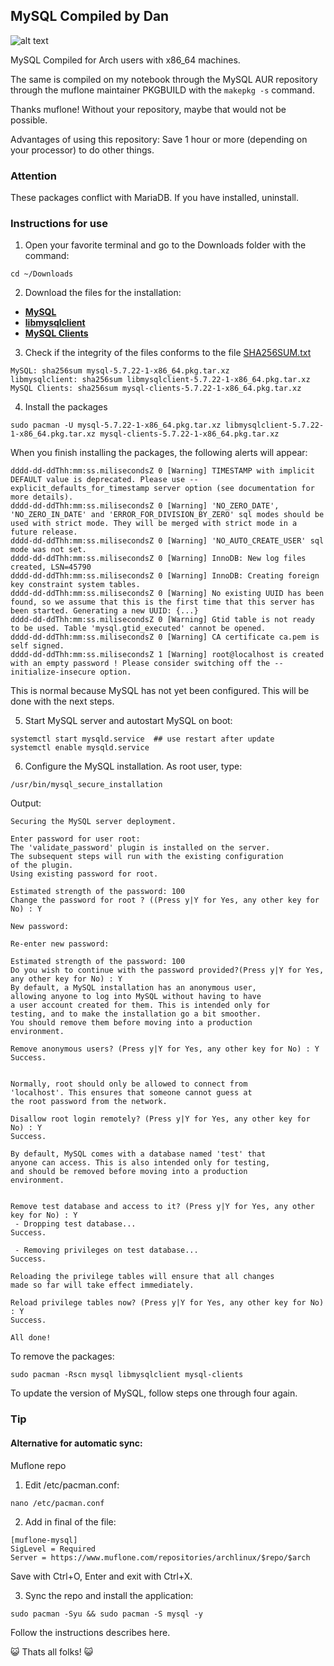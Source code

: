 ## MySQL Compiled by Dan
 
![alt text](https://github.com/dansnts/mysqlcompiled/blob/master/img/logo-mysql-170x115.png "Logo MySQL")

MySQL Compiled for Arch users with x86_64 machines.

The same is compiled on my notebook through the MySQL AUR repository through the muflone maintainer PKGBUILD with the ``` makepkg -s ``` command.

Thanks muflone! Without your repository, maybe that would not be possible.

Advantages of using this repository: Save 1 hour or more (depending on your processor) to do other things.

### Attention
These packages conflict with MariaDB. If you have installed, uninstall.

### Instructions for use
1. Open your favorite terminal and go to the Downloads folder with the command:
```
cd ~/Downloads
```

2. Download the files for the installation:
* [**MySQL**](https://github.com/linusdan/mysqlcompiled/blob/master/files/5.7.22/mysql-5.7.22-1-x86_64.pkg.tar.xz)
* [**libmysqlclient**](https://github.com/linusdan/mysqlcompiled/blob/master/files/5.7.22/libmysqlclient-5.7.22-1-x86_64.pkg.tar.xz)
* [**MySQL Clients**](https://github.com/linusdan/mysqlcompiled/blob/master/files/5.7.22/mysql-clients-5.7.22-1-x86_64.pkg.tar.xz)

3. Check if the integrity of the files conforms to the file [SHA256SUM.txt](https://github.com/linusdan/mysqlcompiled/blob/master/files/5.7.22/SHA256SUM.txt)
```
MySQL: sha256sum mysql-5.7.22-1-x86_64.pkg.tar.xz
libmysqlclient: sha256sum libmysqlclient-5.7.22-1-x86_64.pkg.tar.xz
MySQL Clients: sha256sum mysql-clients-5.7.22-1-x86_64.pkg.tar.xz
```

4. Install the packages

```
sudo pacman -U mysql-5.7.22-1-x86_64.pkg.tar.xz libmysqlclient-5.7.22-1-x86_64.pkg.tar.xz mysql-clients-5.7.22-1-x86_64.pkg.tar.xz
```

When you finish installing the packages, the following alerts will appear:

```
dddd-dd-ddThh:mm:ss.milisecondsZ 0 [Warning] TIMESTAMP with implicit DEFAULT value is deprecated. Please use --explicit_defaults_for_timestamp server option (see documentation for more details).
dddd-dd-ddThh:mm:ss.milisecondsZ 0 [Warning] 'NO_ZERO_DATE', 'NO_ZERO_IN_DATE' and 'ERROR_FOR_DIVISION_BY_ZERO' sql modes should be used with strict mode. They will be merged with strict mode in a future release.
dddd-dd-ddThh:mm:ss.milisecondsZ 0 [Warning] 'NO_AUTO_CREATE_USER' sql mode was not set.
dddd-dd-ddThh:mm:ss.milisecondsZ 0 [Warning] InnoDB: New log files created, LSN=45790
dddd-dd-ddThh:mm:ss.milisecondsZ 0 [Warning] InnoDB: Creating foreign key constraint system tables.
dddd-dd-ddThh:mm:ss.milisecondsZ 0 [Warning] No existing UUID has been found, so we assume that this is the first time that this server has been started. Generating a new UUID: {...}
dddd-dd-ddThh:mm:ss.milisecondsZ 0 [Warning] Gtid table is not ready to be used. Table 'mysql.gtid_executed' cannot be opened.
dddd-dd-ddThh:mm:ss.milisecondsZ 0 [Warning] CA certificate ca.pem is self signed.
dddd-dd-ddThh:mm:ss.milisecondsZ 1 [Warning] root@localhost is created with an empty password ! Please consider switching off the --initialize-insecure option.
```
This is normal because MySQL has not yet been configured. This will be done with the next steps.

5. Start MySQL server and autostart MySQL on boot:

```
systemctl start mysqld.service  ## use restart after update
systemctl enable mysqld.service
```

6. Configure the MySQL installation. As root user, type:

``` code
/usr/bin/mysql_secure_installation
```

Output:

```
Securing the MySQL server deployment.

Enter password for user root:
The 'validate_password' plugin is installed on the server.
The subsequent steps will run with the existing configuration
of the plugin.
Using existing password for root.

Estimated strength of the password: 100
Change the password for root ? ((Press y|Y for Yes, any other key for No) : Y

New password:

Re-enter new password:

Estimated strength of the password: 100
Do you wish to continue with the password provided?(Press y|Y for Yes, any other key for No) : Y
By default, a MySQL installation has an anonymous user,
allowing anyone to log into MySQL without having to have
a user account created for them. This is intended only for
testing, and to make the installation go a bit smoother.
You should remove them before moving into a production
environment.

Remove anonymous users? (Press y|Y for Yes, any other key for No) : Y
Success.


Normally, root should only be allowed to connect from
'localhost'. This ensures that someone cannot guess at
the root password from the network.

Disallow root login remotely? (Press y|Y for Yes, any other key for No) : Y
Success.

By default, MySQL comes with a database named 'test' that
anyone can access. This is also intended only for testing,
and should be removed before moving into a production
environment.


Remove test database and access to it? (Press y|Y for Yes, any other key for No) : Y
 - Dropping test database...
Success.

 - Removing privileges on test database...
Success.

Reloading the privilege tables will ensure that all changes
made so far will take effect immediately.

Reload privilege tables now? (Press y|Y for Yes, any other key for No) : Y
Success.

All done!
```

To remove the packages:

```
sudo pacman -Rscn mysql libmysqlclient mysql-clients

```

To update the version of MySQL, follow steps one through four again.

### Tip

#### Alternative for automatic sync:
Muflone repo

1. Edit /etc/pacman.conf:
```
nano /etc/pacman.conf
```

2. Add in final of the file:
```
[muflone-mysql]
SigLevel = Required
Server = https://www.muflone.com/repositories/archlinux/$repo/$arch
```
Save with Ctrl+O, Enter and exit with Ctrl+X.

3. Sync the repo and install the application:
```
sudo pacman -Syu && sudo pacman -S mysql -y
```
Follow the instructions describes here.

:smiley_cat: Thats all folks! :smiley_cat:

